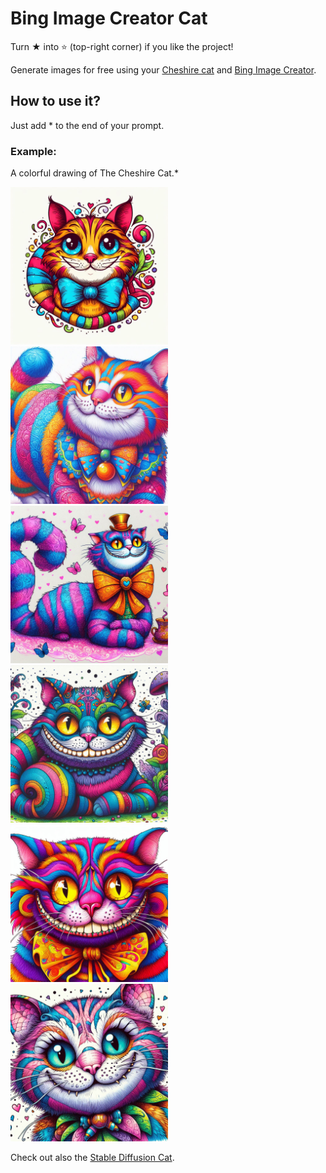 # Bing Image Creator Cat

Turn ★ into ⭐ (top-right corner) if you like the project!

Generate images for free using your [Cheshire cat](https://github.com/cheshire-cat-ai/core) and [Bing Image Creator](https://www.bing.com/images/create).

## How to use it?
Just add * to the end of your prompt.
### Example:
A colorful drawing of The Cheshire Cat.*

<img width="50%" src="https://raw.githubusercontent.com/pazoff/Bing-Image-Creator-Cat/main/cheshire-cat.jpg">

<img width="50%" src="https://raw.githubusercontent.com/pazoff/Bing-Image-Creator-Cat/main/img/1.jpg">

<img width="50%" src="https://raw.githubusercontent.com/pazoff/Bing-Image-Creator-Cat/main/img/2.jpg">

<img width="50%" src="https://raw.githubusercontent.com/pazoff/Bing-Image-Creator-Cat/main/img/3.jpg">

<img width="50%" src="https://raw.githubusercontent.com/pazoff/Bing-Image-Creator-Cat/main/img/4.jpg">

<img width="50%" src="https://raw.githubusercontent.com/pazoff/Bing-Image-Creator-Cat/main/img/5.jpg">

Check out also the [Stable Diffusion Cat](https://github.com/pazoff/Stable-Diffusion-Cat).

